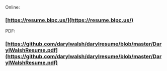 


Online: 
### [https://resume.blpc.us/](https://resume.blpc.us/)

PDF:
### [https://github.com/darylwalsh/darylresume/blob/master/DarylWalshResume.pdf](https://github.com/darylwalsh/darylresume/blob/master/DarylWalshResume.pdf)
